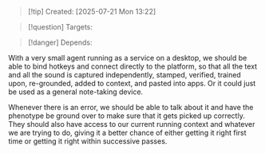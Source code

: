 
>[!tip] Created: [2025-07-21 Mon 13:22]

>[!question] Targets: 

>[!danger] Depends: 

With a very small agent running as a service on a desktop, we should be able to bind hotkeys and connect directly to the platform, so that all the text and all the sound is captured independently, stamped, verified, trained upon, re-grounded, added to context, and pasted into apps. Or it could just be used as a general note-taking device. 

Whenever there is an error, we should be able to talk about it and have the phenotype be ground over to make sure that it gets picked up correctly. They should also have access to our current running context and whatever we are trying to do, giving it a better chance of either getting it right first time or getting it right within successive passes. 